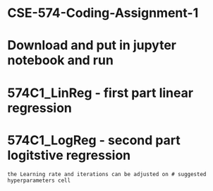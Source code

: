 # CSE-574-Coding-Assignment-1

# Download and put in jupyter notebook and run

# 574C1_LinReg - first part linear regression

# 574C1_LogReg - second part logitstive regression
    the Learning rate and iterations can be adjusted on # suggested hyperparameters cell
